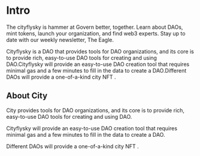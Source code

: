 # Intro

 The cityflysky is hammer at  Govern better, together. Learn about DAOs, mint tokens, launch your organization, and find web3 experts. Stay up to date with our weekly newsletter, The Eagle. 

Cityflysky is a DAO that provides tools for DAO organizations, and its core is to provide rich, easy-to-use DAO tools for creating and using DAO.Cityflysky will provide an easy-to-use DAO creation tool that requires minimal gas and a few minutes to fill in the data to create a DAO.Different DAOs will provide a one-of-a-kind city NFT .



## About City

City provides tools for DAO organizations, and its core is to provide rich, easy-to-use DAO tools for creating and using DAO.

 Cityflysky will provide an easy-to-use DAO creation tool that requires minimal gas and a few minutes to fill in the data to create a DAO.

Different DAOs will provide a one-of-a-kind city NFT .